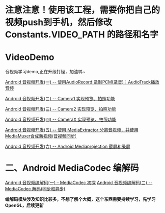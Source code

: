 
# **注意注意！使用该工程，需要你把自己的视频push到手机，然后修改 Constants.VIDEO_PATH 的路径和名字**

# VideoDemo
音视频学习demo,正在升级打怪，加油鸭~

[Android 音视频开发(一) -- 使用AudioRecord 录制PCM(录音)；AudioTrack播放音频](https://blog.csdn.net/u011418943/article/details/107224028)

[Android 音视频开发(二) -- Camera1 实现预览、拍照功能](https://blog.csdn.net/u011418943/article/details/107256406)

[Android 音视频开发(三) -- Camera2 实现预览、拍照功能](https://blog.csdn.net/u011418943/article/details/107279236)

[Android 音视频开发(四) -- CameraX 实现预览、拍照功能](https://blog.csdn.net/u011418943/article/details/107321420)

[Android 音视频开发(五) -- 使用 MediaExtractor 分离音视频，并使用 MediaMuxer合成新视频(音视频同步)](https://blog.csdn.net/u011418943/article/details/107340700)

[Android 音视频开发(六) -- Android Mediaprojection 截屏和录屏](https://blog.csdn.net/u011418943/article/details/115675871)


# 二、Android MediaCodec 编解码
[Android 音视频编解码(一) – MediaCodec 初探](https://blog.csdn.net/u011418943/article/details/107448870)
[Android 音视频编解码(二) -- MediaCodec 解码(同步和异步)](https://blog.csdn.net/u011418943/article/details/107561111)

**编解码模块涉及知识比较多，不想了解个大概，这个东西需要持续学习，先学习OpenGL，后续更新**
